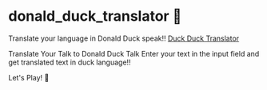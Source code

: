 # donald_duck_translator 🦆
Translate your language in Donald Duck speak!!
[Duck Duck Translator](https://duck-duck-translator.netlify.app/)


Translate Your Talk to Donald Duck Talk 
  Enter your text in the input field and get translated text in duck language!!
  
  
Let's Play! 🥳

